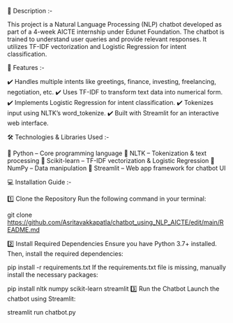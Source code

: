 📌 Description :-

This project is a Natural Language Processing (NLP) chatbot developed as part of a 4-week AICTE internship under Edunet Foundation. The chatbot is trained to understand user queries and provide relevant responses. It utilizes TF-IDF vectorization and Logistic Regression for intent classification.

🚀 Features :-

✔️ Handles multiple intents like greetings, finance, investing, freelancing, negotiation, etc.
✔️ Uses TF-IDF to transform text data into numerical form.
✔️ Implements Logistic Regression for intent classification.
✔️ Tokenizes input using NLTK’s word_tokenize.
✔️ Built with Streamlit for an interactive web interface.

🛠️ Technologies & Libraries Used :-

📌 Python – Core programming language
📌 NLTK – Tokenization & text processing
📌 Scikit-learn – TF-IDF vectorization & Logistic Regression
📌 NumPy – Data manipulation
📌 Streamlit – Web app framework for chatbot UI

💻 Installation Guide :-

1️⃣ Clone the Repository
Run the following command in your terminal:

git clone
 https://github.com/Asritavakkapatla/chatbot_using_NLP_AICTE/edit/main/README.md

2️⃣ Install Required Dependencies
Ensure you have Python 3.7+ installed. Then, install the required dependencies:

pip install -r requirements.txt
If the requirements.txt file is missing, manually install the necessary packages:

pip install nltk numpy scikit-learn streamlit
3️⃣ Run the Chatbot
Launch the chatbot using Streamlit:

streamlit run chatbot.py
